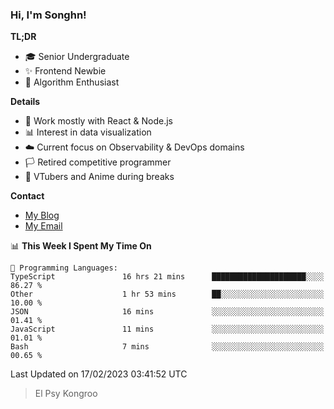 ### Hi, I'm Songhn!

**TL;DR**

- 🎓 Senior Undergraduate
- ✨ Frontend Newbie
- 🎈 Algorithm Enthusiast

**Details**

- 🎯 Work mostly with React & Node.js
- 📊 Interest in data visualization
- ☁️ Current focus on Observability & DevOps domains
- 🏳️ Retired competitive programmer
- 🍵 VTubers and Anime during breaks

**Contact**
- [My Blog](https://blog.songhn.com)
- [My Email](mailto:nana7mi@duck.com)

<!--START_SECTION:waka-->
📊 **This Week I Spent My Time On** 

```text
💬 Programming Languages: 
TypeScript               16 hrs 21 mins      █████████████████████░░░░   86.27 % 
Other                    1 hr 53 mins        ██░░░░░░░░░░░░░░░░░░░░░░░   10.00 % 
JSON                     16 mins             ░░░░░░░░░░░░░░░░░░░░░░░░░   01.41 % 
JavaScript               11 mins             ░░░░░░░░░░░░░░░░░░░░░░░░░   01.01 % 
Bash                     7 mins              ░░░░░░░░░░░░░░░░░░░░░░░░░   00.65 % 

```


 Last Updated on 17/02/2023 03:41:52 UTC
<!--END_SECTION:waka-->

> El Psy Kongroo
